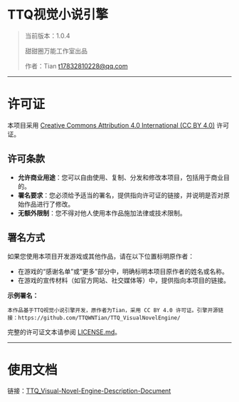 # TTQ视觉小说引擎

> 当前版本：1.0.4
> 
> 甜甜圈万能工作室出品
> 
> 作者：Tian <t17832810228@qq.com>

---

# 许可证

本项目采用 [Creative Commons Attribution 4.0 International (CC BY 4.0)](https://creativecommons.org/licenses/by/4.0/) 许可证。

## 许可条款

- **允许商业用途**：您可以自由使用、复制、分发和修改本项目，包括用于商业目的。
- **署名要求**：您必须给予适当的署名，提供指向许可证的链接，并说明是否对原始作品进行了修改。
- **无额外限制**：您不得对他人使用本作品施加法律或技术限制。

## 署名方式

如果您使用本项目开发游戏或其他作品，请在以下位置标明原作者：

- 在游戏的“感谢名单”或“更多”部分中，明确标明本项目原作者的姓名或名称。
- 在游戏的宣传材料（如官方网站、社交媒体等）中，提供指向本项目的链接。

**示例署名：**

```
本作品基于TTQ视觉小说引擎开发，原作者为Tian，采用 CC BY 4.0 许可证。引擎开源链接：https://github.com/TTQWNTian/TTQ_VisualNovelEngine/
```

完整的许可证文本请参阅 [LICENSE.md](LICENSE.md)。

---

# 使用文档

链接：[TTQ_Visual-Novel-Engine-Description-Document](https://github.com/TTQWNTian/TTQ_Visual-Novel-Engine-Description-Document)
